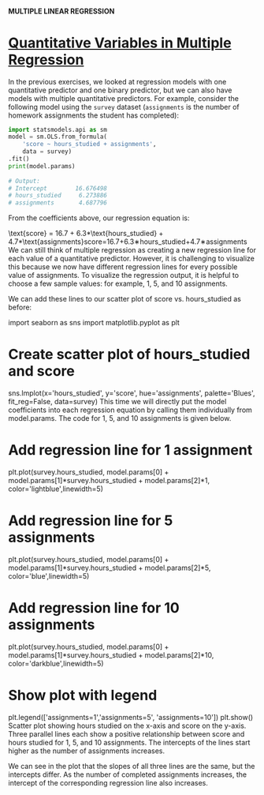 #### MULTIPLE LINEAR REGRESSION

# [Quantitative Variables in Multiple Regression](https://www.codecademy.com/courses/linear-regression-mssp/lessons/stats-multiple-linear-regression/exercises/quantitative-variables-in-multiple-regression)

In the previous exercises, we looked at regression models with one quantitative predictor and one binary predictor, 
but we can also have models with multiple quantitative predictors. 
For example, consider the following model using the `survey` dataset (`assignments` is the number of homework assignments the student has completed):
```py
import statsmodels.api as sm
model = sm.OLS.from_formula(
    'score ~ hours_studied + assignments', 
    data = survey)
.fit()
print(model.params)
 
# Output:
# Intercept        16.676498
# hours_studied     6.273886
# assignments       4.687796
```

From the coefficients above, our regression equation is:

\text{score} = 16.7 + 6.3*\text{hours\_studied} + 4.7*\text{assignments}score=16.7+6.3∗hours_studied+4.7∗assignments
We can still think of multiple regression as creating a new regression line for each value of a quantitative predictor. However, it is challenging to visualize this because we now have different regression lines for every possible value of assignments. To visualize the regression output, it is helpful to choose a few sample values: for example, 1, 5, and 10 assignments.

We can add these lines to our scatter plot of score vs. hours_studied as before:

import seaborn as sns
import matplotlib.pyplot as plt
 
# Create scatter plot of hours_studied and score
sns.lmplot(x='hours_studied', y='score', hue='assignments', palette='Blues', fit_reg=False, data=survey)
This time we will directly put the model coefficients into each regression equation by calling them individually from model.params. The code for 1, 5, and 10 assignments is given below.

# Add regression line for 1 assignment
plt.plot(survey.hours_studied, model.params[0] + model.params[1]*survey.hours_studied + model.params[2]*1, color='lightblue',linewidth=5)
 
# Add regression line for 5 assignments
plt.plot(survey.hours_studied, model.params[0] + model.params[1]*survey.hours_studied + model.params[2]*5, color='blue',linewidth=5)
 
# Add regression line for 10 assignments
plt.plot(survey.hours_studied, model.params[0] + model.params[1]*survey.hours_studied + model.params[2]*10, color='darkblue',linewidth=5)
 
# Show plot with legend
plt.legend(['assignments=1','assignments=5', 'assignments=10'])
plt.show()
Scatter plot showing hours studied on the x-axis and score on the y-axis. Three parallel lines each show a positive relationship between score and hours studied for 1, 5, and 10 assignments. The intercepts of the lines start higher as the number of assignments increases.

We can see in the plot that the slopes of all three lines are the same, but the intercepts differ. As the number of completed assignments increases, the intercept of the corresponding regression line also increases.
